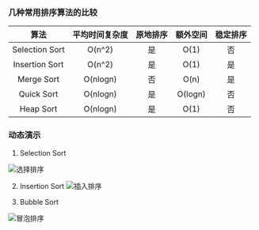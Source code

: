 ### 几种常用排序算法的比较

| 算法 | 平均时间复杂度 | 原地排序 | 额外空间 | 稳定排序 |
| :-----: |:-------:| :-----:| :-----:|:-----:|
| Selection Sort | O(n^2) | 是  | O(1)  | 否   | 
| Insertion Sort | O(n^2) | 是 |O(1) | 是 | 
| Merge Sort     | O(nlogn) | 否 |O(n) | 是 |
| Quick Sort     | O(nlogn) | 是 |O(logn) | 否 |
| Heap Sort      | O(nlogn) | 是 |O(1) | 否 |


### 动态演示

1. Selection Sort

 ![选择排序](https://upload.wikimedia.org/wikipedia/commons/b/b0/Selection_sort_animation.gif)

2. Insertion Sort
 ![插入排序](https://upload.wikimedia.org/wikipedia/commons/2/25/Insertion_sort_animation.gif)
  
3. Bubble  Sort
  
  ![冒泡排序](https://upload.wikimedia.org/wikipedia/commons/3/37/Bubble_sort_animation.gif)